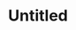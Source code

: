 ---
inv_num: 2018-104
add_credit:
url: 2018-104-untitled
title: Untitled
year: '2018'
display_year: '2018'
medium: Raspberry on Somerset paper
dims: 11 x 7.5 in
pitch:
ps:
live_url:
youtube:
related_code:
subheading:
download:
commission:
layout: things-i-made
---
